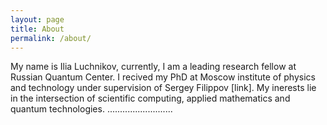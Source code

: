 ```yaml
---
layout: page
title: About
permalink: /about/
---
```


My name is Ilia Luchnikov, currently, I am a leading research fellow at Russian Quantum Center. I recived my PhD at Moscow institute of physics and technology under supervision of Sergey Filippov [link]. My inerests lie in the intersection of scientific computing, applied mathematics and quantum technologies. ..........................
